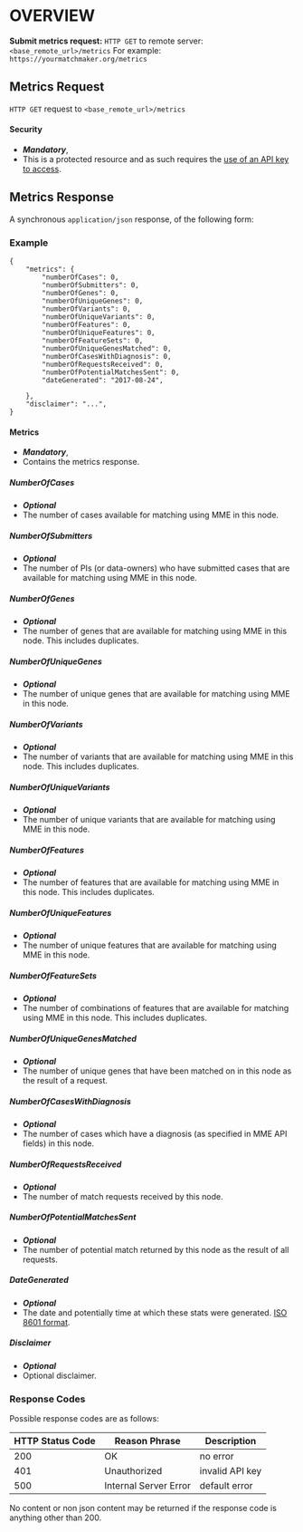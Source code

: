 # OVERVIEW

**Submit metrics request:**
`HTTP GET` to remote server: `<base_remote_url>/metrics`
For example: `https://yourmatchmaker.org/metrics`


## Metrics Request

`HTTP GET` request to `<base_remote_url>/metrics`

#### Security
* ***Mandatory***, 
* This is a protected resource and as such requires the [use of an API key to access](/join-protocol.md).

## Metrics Response
A synchronous `application/json` response, of the following form:

### Example

```
{
    "metrics": {
        "numberOfCases": 0,
        "numberOfSubmitters": 0,
        "numberOfGenes": 0,
        "numberOfUniqueGenes": 0,
        "numberOfVariants": 0,
        "numberOfUniqueVariants": 0,
        "numberOfFeatures": 0,
        "numberOfUniqueFeatures": 0,
        "numberOfFeatureSets": 0,
        "numberOfUniqueGenesMatched": 0,
        "numberOfCasesWithDiagnosis": 0,
        "numberOfRequestsReceived": 0,
        "numberOfPotentialMatchesSent": 0,
        "dateGenerated": "2017-08-24",
        
    },
    "disclaimer": "...", 
}
```

#### Metrics
* ***Mandatory***, 
* Contains the metrics response.

##### NumberOfCases
* ***Optional***
* The number of cases available for matching using MME in this node.

##### NumberOfSubmitters
* ***Optional***
* The number of PIs (or data-owners) who have submitted cases that are available for matching using MME in this node.

##### NumberOfGenes
* ***Optional***
* The number of genes that are available for matching using MME in this node. This includes duplicates.

##### NumberOfUniqueGenes
* ***Optional***
* The number of unique genes that are available for matching using MME in this node.

##### NumberOfVariants
* ***Optional***
* The number of variants that are available for matching using MME in this node. This includes duplicates.

##### NumberOfUniqueVariants
* ***Optional***
* The number of unique variants that are available for matching using MME in this node.

##### NumberOfFeatures
* ***Optional***
* The number of features that are available for matching using MME in this node. This includes duplicates.

##### NumberOfUniqueFeatures
* ***Optional***
* The number of unique features that are available for matching using MME in this node.

##### NumberOfFeatureSets
* ***Optional***
* The number of combinations of features that are available for matching using MME in this node. This includes duplicates.

##### NumberOfUniqueGenesMatched
* ***Optional***
* The number of unique genes that have been matched on in this node as the result of a request.

##### NumberOfCasesWithDiagnosis
* ***Optional***
* The number of cases which have a diagnosis (as specified in MME API fields) in this node.

##### NumberOfRequestsReceived
* ***Optional***
* The number of match requests received by this node.

##### NumberOfPotentialMatchesSent
* ***Optional***
* The number of potential match returned by this node as the result of all requests.

##### DateGenerated
* ***Optional***
* The date and potentially time at which these stats were generated. [ISO 8601 format](https://en.wikipedia.org/wiki/ISO_8601).

##### Disclaimer
* ***Optional***
* Optional disclaimer.

### Response Codes
Possible response codes are as follows:

| HTTP Status Code | Reason Phrase | Description
| ---------------- | -------- | -----------
| 200 | OK | no error |
| 401 | Unauthorized | invalid API key
| 500 | Internal Server Error | default error

No content or non json content may be returned if the response code is anything other than 200.






